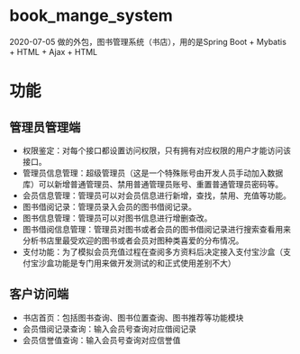 # book_mange_system
2020-07-05 做的外包，图书管理系统（书店），用的是Spring Boot + Mybatis + HTML + Ajax + HTML
# 功能
## 管理员管理端
- 权限鉴定：对每个接口都设置访问权限，只有拥有对应权限的用户才能访问该接口。
- 管理员信息管理：超级管理员（这是一个特殊账号由开发人员手动加入数据库）可以新增普通管理员、禁用普通管理员账号、重置普通管理员密码等。
- 会员信息管理：管理员可以对会员信息进行新增，查找，禁用、充值等功能。
- 图书借阅记录：管理员录入会员的图书借阅记录。
- 图书信息管理：管理员可以对图书信息进行增删查改。
- 图书借阅信息管理：管理员对图书或者会员的图书借阅记录进行搜索查看用来分析书店里最受欢迎的图书或者会员对图种类喜爱的分布情况。
- 支付功能：为了模拟会员充值过程在查阅多方资料后决定接入支付宝沙盒（支付宝沙盒功能是专门用来做开发测试的和正式使用差别不大）
## 客户访问端
- 书店首页：包括图书查询、图书位置查询、图书推荐等功能模块
- 会员借阅记录查询：输入会员号查询对应借阅记录
- 会员信誉值查询：输入会员号查询对应信誉值
